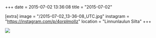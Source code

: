 +++
date = 2015-07-02 13:36:08
title = "2015-07-02"

[extra]
image = "/2015-07-02_13-36-08_UTC.jpg"
instagram = "https://instagram.com/p/4orplmoIIz"
location = "Linnunlaulun Silta"
+++

<img src="/2015-07-02_13-36-08_UTC.jpg" />
